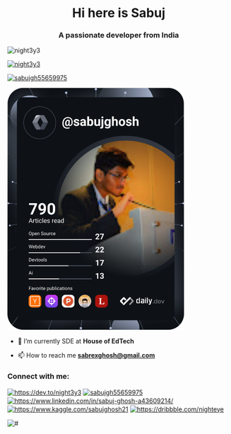<h1 align="center">Hi here is Sabuj</h1>
<h3 align="center">A passionate developer from India</h3>

<p align="left"> <img src="https://komarev.com/ghpvc/?username=night3y3&label=Profile%20views&color=0e75b6&style=flat" alt="night3y3" /> </p>

<p align="left"> <a href="https://github.com/ryo-ma/github-profile-trophy"><img src="https://github-profile-trophy.vercel.app/?username=night3y3" alt="night3y3" /></a> </p>

<p align="left"> <a href="https://twitter.com/sabujgh55659975" target="blank"><img src="https://img.shields.io/twitter/follow/sabujgh55659975?logo=twitter&style=for-the-badge" alt="sabujgh55659975" /></a> </p>

<img src="https://github.com/Night3y3/Night3y3/blob/main/devcard.svg" width="400" alt="Sabuj's Dev Card"/>

- 🔭 I’m currently SDE at **House of EdTech**

- 📫 How to reach me **sabrexghosh@gmail.com**

<h3 align="left">Connect with me:</h3>
<p align="left">
<a href="https://dev.to/https://dev.to/night3y3" target="blank"><img align="center" src="https://raw.githubusercontent.com/rahuldkjain/github-profile-readme-generator/master/src/images/icons/Social/devto.svg" alt="https://dev.to/night3y3" height="30" width="40" /></a>
<a href="https://twitter.com/sabujgh55659975" target="blank"><img align="center" src="https://raw.githubusercontent.com/rahuldkjain/github-profile-readme-generator/master/src/images/icons/Social/twitter.svg" alt="sabujgh55659975" height="30" width="40" /></a>
<a href="https://linkedin.com/in/https://www.linkedin.com/in/sabuj-ghosh-a43609214/" target="blank"><img align="center" src="https://raw.githubusercontent.com/rahuldkjain/github-profile-readme-generator/master/src/images/icons/Social/linked-in-alt.svg" alt="https://www.linkedin.com/in/sabuj-ghosh-a43609214/" height="30" width="40" /></a>
<a href="https://kaggle.com/https://www.kaggle.com/sabujghosh21" target="blank"><img align="center" src="https://raw.githubusercontent.com/rahuldkjain/github-profile-readme-generator/master/src/images/icons/Social/kaggle.svg" alt="https://www.kaggle.com/sabujghosh21" height="30" width="40" /></a>
<a href="https://dribbble.com/https://dribbble.com/nighteye" target="blank"><img align="center" src="https://raw.githubusercontent.com/rahuldkjain/github-profile-readme-generator/master/src/images/icons/Social/dribbble.svg" alt="https://dribbble.com/nighteye" height="30" width="40" /></a>
</p>

<img align="center" src="https://api.githubtrends.io/user/svg/Night3y3/langs?time_range=one_year&use_percent=True&include_private=True&theme=dark" alt="#" height="50%" width="50%" />
